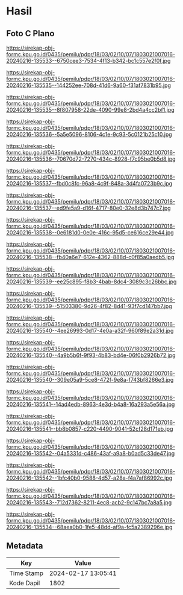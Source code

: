 # Hasil

## Foto C Plano

https://sirekap-obj-formc.kpu.go.id/0435/pemilu/pdpr/18/03/02/10/07/1803021007016-20240216-135533--6750cee3-7534-4f13-b342-bc1c557e2f0f.jpg

https://sirekap-obj-formc.kpu.go.id/0435/pemilu/pdpr/18/03/02/10/07/1803021007016-20240216-135535--144252ee-708d-41d6-9a60-f31af7831b95.jpg

https://sirekap-obj-formc.kpu.go.id/0435/pemilu/pdpr/18/03/02/10/07/1803021007016-20240216-135535--8f807958-22de-4090-99e8-2bd4a4cc2bf1.jpg

https://sirekap-obj-formc.kpu.go.id/0435/pemilu/pdpr/18/03/02/10/07/1803021007016-20240216-135536--5a5e5096-8106-4c1e-9c93-5c0121b25c10.jpg

https://sirekap-obj-formc.kpu.go.id/0435/pemilu/pdpr/18/03/02/10/07/1803021007016-20240216-135536--70670d72-7270-434c-8928-f7c95be0b5d8.jpg

https://sirekap-obj-formc.kpu.go.id/0435/pemilu/pdpr/18/03/02/10/07/1803021007016-20240216-135537--fbd0c8fc-96a8-4c9f-848a-3d4fa0723b9c.jpg

https://sirekap-obj-formc.kpu.go.id/0435/pemilu/pdpr/18/03/02/10/07/1803021007016-20240216-135537--ed9fe5a9-d16f-4717-80e0-32e8d3b747c7.jpg

https://sirekap-obj-formc.kpu.go.id/0435/pemilu/pdpr/18/03/02/10/07/1803021007016-20240216-135538--0e6181d0-0e0e-416c-95d5-ce616ce29e44.jpg

https://sirekap-obj-formc.kpu.go.id/0435/pemilu/pdpr/18/03/02/10/07/1803021007016-20240216-135538--fb40a6e7-612e-4362-888d-c0f85a0aedb5.jpg

https://sirekap-obj-formc.kpu.go.id/0435/pemilu/pdpr/18/03/02/10/07/1803021007016-20240216-135539--ee25c895-f8b3-4bab-8dc4-3089c3c26bbc.jpg

https://sirekap-obj-formc.kpu.go.id/0435/pemilu/pdpr/18/03/02/10/07/1803021007016-20240216-135539--51503380-9d26-4f82-8d41-93f7cd147bb7.jpg

https://sirekap-obj-formc.kpu.go.id/0435/pemilu/pdpr/18/03/02/10/07/1803021007016-20240216-135540--4ee26993-0d17-4e0a-a32f-960f89e2a31d.jpg

https://sirekap-obj-formc.kpu.go.id/0435/pemilu/pdpr/18/03/02/10/07/1803021007016-20240216-135540--4a9b5b6f-9f93-4b83-bd4e-06f0b2926b72.jpg

https://sirekap-obj-formc.kpu.go.id/0435/pemilu/pdpr/18/03/02/10/07/1803021007016-20240216-135540--309e05a9-5ce8-472f-9e8a-f743bf8266e3.jpg

https://sirekap-obj-formc.kpu.go.id/0435/pemilu/pdpr/18/03/02/10/07/1803021007016-20240216-135541--14ad4edb-8963-4e3d-b4a8-16a293a5e56a.jpg

https://sirekap-obj-formc.kpu.go.id/0435/pemilu/pdpr/18/03/02/10/07/1803021007016-20240216-135541--bb8b0857-c220-4490-9041-52cf28d171eb.jpg

https://sirekap-obj-formc.kpu.go.id/0435/pemilu/pdpr/18/03/02/10/07/1803021007016-20240216-135542--04a5331d-c486-43af-a9a8-b0ad5c33de47.jpg

https://sirekap-obj-formc.kpu.go.id/0435/pemilu/pdpr/18/03/02/10/07/1803021007016-20240216-135542--1bfc40b0-9588-4d57-a28a-f4a7af86992c.jpg

https://sirekap-obj-formc.kpu.go.id/0435/pemilu/pdpr/18/03/02/10/07/1803021007016-20240216-135543--712d7362-8211-4ec8-acb2-9c147bc7a8a5.jpg

https://sirekap-obj-formc.kpu.go.id/0435/pemilu/pdpr/18/03/02/10/07/1803021007016-20240216-135534--68aea0b0-1fe5-48dd-af9a-fc5a2389296e.jpg


## Metadata

| Key        | Value               |
| ---------- | ------------------- |
| Time Stamp | 2024-02-17 13:05:41 |
| Kode Dapil | 1802                |



